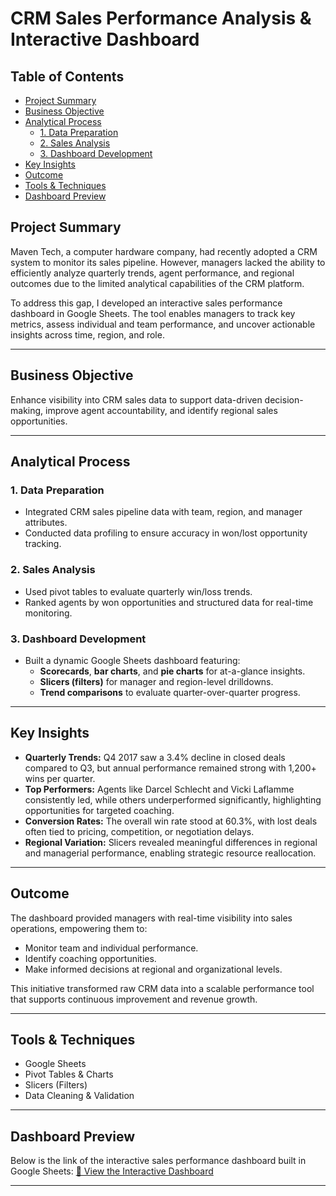 # CRM Sales Performance Analysis & Interactive Dashboard

## Table of Contents

- [Project Summary](#project-summary)
- [Business Objective](#business-objective)
- [Analytical Process](#analytical-process)
  - [1. Data Preparation](#1-data-preparation)
  - [2. Sales Analysis](#2-sales-analysis)
  - [3. Dashboard Development](#3-dashboard-development)
- [Key Insights](#key-insights)
- [Outcome](#outcome)
- [Tools & Techniques](#tools--techniques)
- [Dashboard Preview](#dashboard-preview)


## Project Summary

Maven Tech, a computer hardware company, had recently adopted a CRM system to monitor its sales pipeline. However, managers lacked the ability to efficiently analyze quarterly trends, agent performance, and regional outcomes due to the limited analytical capabilities of the CRM platform.

To address this gap, I developed an interactive sales performance dashboard in Google Sheets. The tool enables managers to track key metrics, assess individual and team performance, and uncover actionable insights across time, region, and role.

---

## Business Objective

Enhance visibility into CRM sales data to support data-driven decision-making, improve agent accountability, and identify regional sales opportunities.

---

## Analytical Process

### 1. Data Preparation
- Integrated CRM sales pipeline data with team, region, and manager attributes.
- Conducted data profiling to ensure accuracy in won/lost opportunity tracking.

### 2. Sales Analysis
- Used pivot tables to evaluate quarterly win/loss trends.
- Ranked agents by won opportunities and structured data for real-time monitoring.

### 3. Dashboard Development
- Built a dynamic Google Sheets dashboard featuring:
  - **Scorecards**, **bar charts**, and **pie charts** for at-a-glance insights.
  - **Slicers (filters)** for manager and region-level drilldowns.
  - **Trend comparisons** to evaluate quarter-over-quarter progress.

---

## Key Insights

- **Quarterly Trends:** Q4 2017 saw a 3.4% decline in closed deals compared to Q3, but annual performance remained strong with 1,200+ wins per quarter.
- **Top Performers:** Agents like Darcel Schlecht and Vicki Laflamme consistently led, while others underperformed significantly, highlighting opportunities for targeted coaching.
- **Conversion Rates:** The overall win rate stood at 60.3%, with lost deals often tied to pricing, competition, or negotiation delays.
- **Regional Variation:** Slicers revealed meaningful differences in regional and managerial performance, enabling strategic resource reallocation.

---

## Outcome

The dashboard provided managers with real-time visibility into sales operations, empowering them to:
- Monitor team and individual performance.
- Identify coaching opportunities.
- Make informed decisions at regional and organizational levels.

This initiative transformed raw CRM data into a scalable performance tool that supports continuous improvement and revenue growth.

---

## Tools & Techniques
- Google Sheets
- Pivot Tables & Charts
- Slicers (Filters)
- Data Cleaning & Validation

---

## Dashboard Preview

Below is the link of the interactive sales performance dashboard built in Google Sheets:
[🔗 View the Interactive Dashboard](https://docs.google.com/spreadsheets/d/1mOJyaydlU1x64V96lIur_-PcDwqTVOJs1diEff1hzeY/edit?usp=sharing)




---
